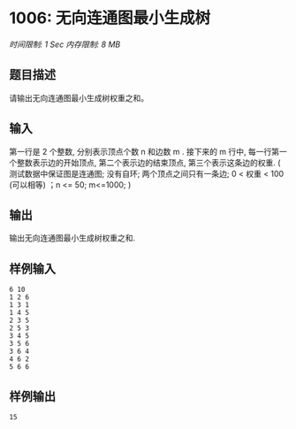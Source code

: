 # 1006: 无向连通图最小生成树

*时间限制: 1 Sec 内存限制: 8 MB*

## 题目描述

请输出无向连通图最小生成树权重之和。

## 输入

第一行是 2 个整数, 分别表示顶点个数 n 和边数 m . 接下来的 m 行中, 每一行第一个整数表示边的开始顶点, 第二个表示边的结束顶点, 第三个表示这条边的权重.
(
测试数据中保证图是连通图;
没有自环;
两个顶点之间只有一条边;
0 < 权重 < 100 (可以相等) ；n <= 50; m<=1000;
)

## 输出

输出无向连通图最小生成树权重之和.

## 样例输入

```
6 10
1 2 6
1 3 1
1 4 5
2 3 5
2 5 3
3 4 5
3 5 6
3 6 4
4 6 2
5 6 6
```

## 样例输出

```
15
```